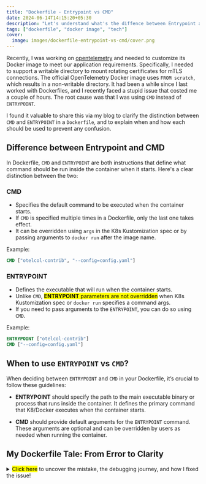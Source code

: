 ```yaml
---
title: "Dockerfile - Entrypoint vs CMD"
date: 2024-06-14T14:15:20+05:30
description: "Let's understand what's the diffence between Entrypoint and CMD in Dockerfile."
tags: ["dockerfile", "docker image", "tech"]
cover:
  image: images/dockerfile-entrypoint-vs-cmd/cover.png
---
```


Recently, I was working on <a href="https://opentelemetry.io/" target="_blank">opentelemetry</a> and needed to customize its Docker image to meet our application requirements. Specifically, I needed to support a writable directory to mount rotating certificates for mTLS connections. The official OpenTelemetry Docker image uses `FROM scratch`, which results in a non-writable directory. It had been a while since I last worked with Dockerfiles, and I recently faced a stupid issue that costed me a couple of hours. The root cause was that I was using `CMD` instead of `ENTRYPOINT`.

I found it valuable to share this via my blog to clarify the distinction between `CMD` and `ENTRYPOINT` in a `Dockerfile`, and to explain when and how each should be used to prevent any confusion.

## Difference between Entrypoint and CMD

In Dockerfile, `CMD` and `ENTRYPOINT` are both instructions that define what command should be run inside the container when it starts. Here's a clear distinction between the two:

### **CMD**

- Specifies the default command to be executed when the container starts.
- If `CMD` is specified multiple times in a Dockerfile, only the last one takes effect.
- It can be overridden using `args` in the K8s Kustomization spec or by passing arguments to `docker run` after the image name.

Example:

```Dockerfile
CMD ["otelcol-contrib", "--config=config.yaml"]
```

### **ENTRYPOINT**

- Defines the executable that will run when the container starts.
- Unlike `CMD`, <mark>**ENTRYPOINT** parameters are not overridden</mark> when K8s Kustomization spec or `docker run` specifies a command args.
- If you need to pass arguments to the `ENTRYPOINT`, you can do so using `CMD`.

Example:

```Dockerfile
ENTRYPOINT ["otelcol-contrib"]
CMD ["--config=config.yaml"]
```

## When to use `ENTRYPOINT` vs `CMD`?

When deciding between `ENTRYPOINT` and `CMD` in your Dockerfile, it’s crucial to follow these guidelines:

- **ENTRYPOINT** should specify the path to the main executable binary or process that runs inside the container. It defines the primary command that K8/Docker executes when the container starts.

- **CMD** should provide default arguments for the `ENTRYPOINT` command. These arguments are optional and can be overridden by users as needed when running the container.

## My Dockerfile Tale: From Error to Clarity

<details>
  <summary><mark>Click here</mark> to uncover the mistake, the debugging journey, and how I fixed the issue!</summary>

**What I Did Wrong Initially**

I started by writing the `Dockerfile` and used `CMD` to define the command that runs when the container starts. My intention was to specify the binary and pass the default path for the config file, like this:

```Dockerfile
From alpine:3.18
...
...

CMD ["otelcol-contrib"]
CMD ["--config=config.yaml"]
```

Next, I created a simple Kustomization to deploy this image, thinking it would only override the CMD config path. However, when I deployed the pod, it failed!

```yaml {linenos=false,hl_lines=["16-17"]}
# Kustomization deployment file
apiVersion: apps/v1
kind: Deployment
metadata:
  name: otelcollector
spec:
  replicas: 1
  template:
    metadata:
      labels:
        app.kubernetes.io/name: otelcollector
    spec:
      containers:
        - name: otelcol
          image: docker.io/otel-metrics-collector
          args:
            - --config=/etc/otel/config.yaml
          volumeMounts:
            - name: collector-config
              mountPath: /etc/otel
      volumes:
        - name: collector-config
          configMap:
            items:
              - key: config.yaml
                path: config.yaml
```

The pod failed to start with the following error:

```bash {linenos=false,hl_lines=[5]}
Error response from daemon: failed to create task for container:
failed to create shim task: OCI runtime create failed:
runc create failed: unable to start container process:
exec: "--config=/etc/otel/config.yaml": stat --config=/etc/otel/config.yaml:
no such file or directory: unknown.
```

**My Debugging Journey:**

1. Initially, I suspected the issue was with mounting the config file via configMap due to the `no such file or directory error`, so I spent time troubleshooting there without success.
2. I then modified the Dockerfile to replace the existing `CMD` with `CMD ["sh", "-c", "sleep infinity"]` to keep the container running for debugging.
3. To my surprise, the config file was in the correct location, and the binary worked as expected with the config file.
4. Confused, I revisited the `args: --config=/etc/otel/config.yaml` in the Kustomization file. While Googling, I discovered that args might be overridden, which reminded me that I had mistakenly used `CMD` instead of `ENTRYPOINT`.
5. Further research clarified that `ENTRYPOINT` should define the executable, which cannot be overridden, while `CMD` should only provide the default arguments that can be overridden.

**How the Issue Was Fixed!**

Using `ENTRYPOINT` as shown below resolved the issue and taught me a valuable lesson worth sharing with my colleagues and curious minds on the internet.

```Dockerfile
From alpine:3.18
...
...

ENTRYPOINT ["otelcol-contrib"]
CMD ["--config=config.yaml"]
```

> *Thanks for reading! I hope my mistake provided some useful insights for you.*
</details>
